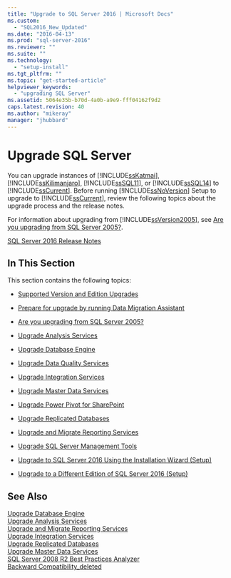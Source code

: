 ```yaml
---
title: "Upgrade to SQL Server 2016 | Microsoft Docs"
ms.custom: 
  - "SQL2016_New_Updated"
ms.date: "2016-04-13"
ms.prod: "sql-server-2016"
ms.reviewer: ""
ms.suite: ""
ms.technology: 
  - "setup-install"
ms.tgt_pltfrm: ""
ms.topic: "get-started-article"
helpviewer_keywords: 
  - "upgrading SQL Server"
ms.assetid: 5064e35b-b70d-4a0b-a9e9-fff04162f9d2
caps.latest.revision: 40
ms.author: "mikeray"
manager: "jhubbard"
---
```

# Upgrade SQL Server
  You can upgrade instances of [!INCLUDE[ssKatmai](../../includes/sskatmai-md.md)], [!INCLUDE[ssKilimanjaro](../../includes/sskilimanjaro-md.md)], [!INCLUDE[ssSQL11](../../includes/sssql11-md.md)], or [!INCLUDE[ssSQL14](../../includes/sssql14-md.md)] to [!INCLUDE[ssCurrent](../../includes/sscurrent-md.md)]. Before running [!INCLUDE[ssNoVersion](../../includes/ssnoversion-md.md)] Setup to upgrade to [!INCLUDE[ssCurrent](../../includes/sscurrent-md.md)], review the following topics about the upgrade process and the release notes.  
  
 For information about upgrading from [!INCLUDE[ssVersion2005](../../includes/ssversion2005-md.md)], see [Are you upgrading from SQL Server 2005?](../../database-engine/install-windows/are-you-upgrading-from-sql-server-2005.md).  
  
 [SQL Server 2016 Release Notes](../../sql-server/sql-server-2016-release-notes.md)  
  
## In This Section  
 This section contains the following topics:  
  
-   [Supported Version and Edition Upgrades](../../database-engine/install-windows/supported-version-and-edition-upgrades.md)  
  
-   [Prepare for upgrade by running Data Migration Assistant](../../database-engine/install-windows/prepare-for-upgrade-by-running-data-migration-assistant.md)  
  
-   [Are you upgrading from SQL Server 2005?](../../database-engine/install-windows/are-you-upgrading-from-sql-server-2005.md)  
  
-   [Upgrade Analysis Services](../../database-engine/install-windows/upgrade-analysis-services.md)  
  
-   [Upgrade Database Engine](../../database-engine/install-windows/upgrade-database-engine.md)  
  
-   [Upgrade Data Quality Services](../../database-engine/install-windows/upgrade-data-quality-services.md)  
  
-   [Upgrade Integration Services](../../integration-services/install-windows/upgrade-integration-services.md)  
  
-   [Upgrade Master Data Services](../../database-engine/install-windows/upgrade-master-data-services.md)  
  
-   [Upgrade Power Pivot for SharePoint](../../database-engine/install-windows/upgrade-power-pivot-for-sharepoint.md)  
  
-   [Upgrade Replicated Databases](../../database-engine/install-windows/upgrade-replicated-databases.md)  
  
-   [Upgrade and Migrate Reporting Services](../../reporting-services/install-windows/upgrade-and-migrate-reporting-services.md)  
  
-   [Upgrade SQL Server Management Tools](../../database-engine/install-windows/upgrade-sql-server-management-tools.md)  
  
-   [Upgrade to SQL Server 2016 Using the Installation Wizard &#40;Setup&#41;](../../database-engine/install-windows/upgrade-sql-server-using-the-installation-wizard-setup.md)  
  
-   [Upgrade to a Different Edition of SQL Server 2016 &#40;Setup&#41;](../../database-engine/install-windows/upgrade-to-a-different-edition-of-sql-server-setup.md)  
  
## See Also  
 [Upgrade Database Engine](../../database-engine/install-windows/upgrade-database-engine.md)   
 [Upgrade Analysis Services](../../database-engine/install-windows/upgrade-analysis-services.md)   
 [Upgrade and Migrate Reporting Services](../../reporting-services/install-windows/upgrade-and-migrate-reporting-services.md)   
 [Upgrade Integration Services](../../integration-services/install-windows/upgrade-integration-services.md)   
 [Upgrade Replicated Databases](../../database-engine/install-windows/upgrade-replicated-databases.md)   
 [Upgrade Master Data Services](../../database-engine/install-windows/upgrade-master-data-services.md)   
 [SQL Server 2008 R2 Best Practices Analyzer](http://go.microsoft.com/fwlink/?LinkId=197135)   
 [Backward Compatibility_deleted](http://msdn.microsoft.com/library/15d9117e-e2fa-4985-99ea-66a117c1e9fd)  
  
  